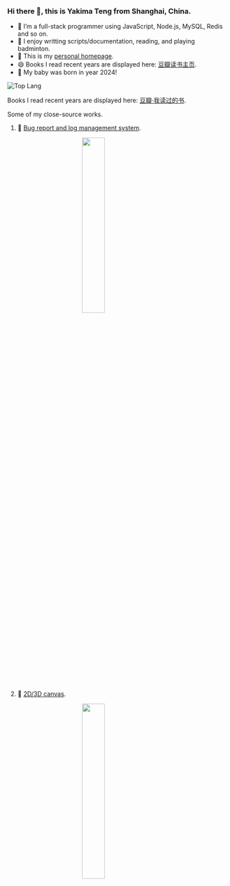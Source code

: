 ### Hi there 👋, this is Yakima Teng from Shanghai, China.

- 🔭 I’m a full-stack programmer using JavaScript, Node.js, MySQL, Redis and so on.
- 🌱 I enjoy writting scripts/documentation, reading, and playing badminton.
- 🤔 This is my [personal homepage](https://www.orzzone.com).
- 😄 Books I read recent years are displayed here: [豆瓣读书主页](https://book.douban.com/people/cleveryun).
- 👯 My baby was born in year 2024!

![Top Lang](https://github-readme-stats.vercel.app/api/top-langs/?username=Yakima-Teng&layout=compact)

Books I read recent years are displayed here: [豆瓣·我读过的书](https://book.douban.com/people/cleveryun/collect?sort=time&start=0&filter=all&mode=list&tags_sort=count).

<!--
Here is my A4-paper-printable CV (updated in 2018): [English Edition](https://www.orzzone.com/projects/html5-cli/htmls/cv/index_en.html) and [中文版](https://www.orzzone.com/projects/html5-cli/htmls/cv/index_cn.html).
-->

Some of my close-source works.

1. 🔭 [Bug report and log management system](https://www.verybugs.com).

<img src="https://cdn.orzzone.com/verybugs/bug-script-report.png" style="display:block;margin:0 auto;width:32%;">

2. 🌱 [2D/3D canvas](https://www.veryhouses.com/).

<img src="https://cdn.orzzone.com/veryhouses/veryhouses-3d.png" style="display:block;margin:0 auto;width:32%;">


<!--
![Yakima Teng's Github Stats](https://github-readme-stats.vercel.app/api?username=Yakima-Teng&count_private=true&show_icons=true&title_color=fff&icon_color=79ff97&text_color=9f9f9f&bg_color=151515&hide=[%22contribs%22])
-->


<!--
**Yakima-Teng/Yakima-Teng** is a ✨ _special_ ✨ repository because its `README.md` (this file) appears on your GitHub profile.

Here are some ideas to get you started:

- 🔭 I’m currently working on ...
- 🌱 I’m currently learning ...
- 👯 I’m looking to collaborate on ...
- 🤔 I’m looking for help with ...
- 💬 Ask me about ...
- 📫 How to reach me: ...
- 😄 Pronouns: ...
- ⚡ Fun fact: ...
-->
